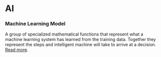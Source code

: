# AI

### Machine Learning Model

A group of specialized mathematical functions that represent what a machine learning system has learned from the training data. Together they represent the steps and intelligent machine will take to arrive at a decision. [Read more](https://docs.microsoft.com/azure/machine-learning/overview-what-is-azure-ml?WT.mc_id=aiml-11552-ayyonet#what-is-machine-learning).

